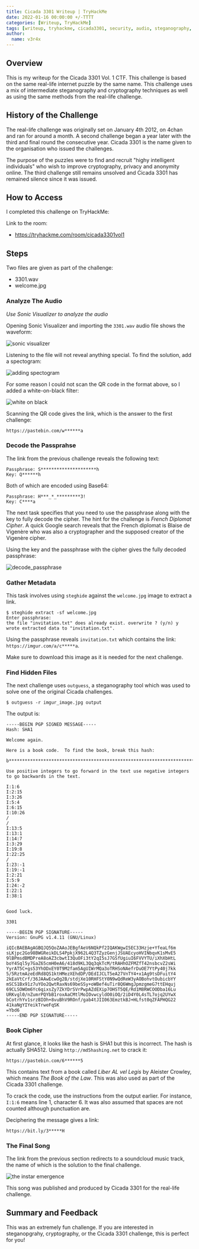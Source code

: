 ```yaml
---
title: Cicada 3301 Writeup | TryHackMe
date: 2022-01-16 00:00:00 +/-TTTT
categories: [Writeup, TryHackMe]
tags: [writeup, tryhackme, cicada3301, security, audio, steganography, cryptography]
author:
  name: v3r4x
---
```


## Overview

This is my writeup for the Cicada 3301 Vol. 1 CTF.  This challenge is based on the same real-life internet puzzle by the same name.  This challenge uses a mix of intermediate steganography and cryptography techniques as well as using the same methods from the real-life challenge.

## History of the Challenge

The real-life challenge was originally set on January 4th 2012, on 4chan and ran for around a month.  A second challenge began a year later with the third and final round the consecutive year.  Cicada 3301 is the name given to the organisation who issued the challenges.

The purpose of the puzzles were to find and recruit "highy intelligent individuals" who wish to improve cryptography, privacy and anonymity online.  The third challenge still remains unsolved and Cicada 3301 has remained silence since it was issued.

## How to Access

I completed this challenge on TryHackMe:

Link to the room:
- https://tryhackme.com/room/cicada3301vol1

## Steps

Two files are given as part of the challenge:
- 3301.wav
- welcome.jpg

### Analyze The Audio

*Use Sonic Visualizer to analyze the audio*

Opening Sonic Visualizer and importing the `3301.wav` audio file shows the waveform:

![sonic visualizer](/assets/posts/20220116/sonic-visualiser.png)

Listening to the file will not reveal anything special.  To find the solution, add a spectogram:

![adding spectogram](/assets/posts/20220116/adding_spectogram.png)

For some reason I could not scan the QR code in the format above, so I added a white-on-black filter:

![white on black](/assets/posts/20220116/white_on_black.png)

Scanning the QR code gives the link, which is the answer to the first challenge:

``https://pastebin.com/w******a``

### Decode the Passprahse

The link from the previous challenge reveals the following text:

```
Passphrase: S*********************h
Key: Q******h
```

Both of which are encoded using Base64:

```
Passphrase: H***_*_*********3!
Key: C****a
```

The next task specifies that you need to use the passphrase along with the key to fully decode the cipher.  The hint for the challenge is *French Diplomat Cipher*.  A quick Google search reveals that the French diplomat is Blaise de Vigenère who was also a cryptographer and the supposed creator of the Vigenère cipher.  

Using the key and the passphrase with the cipher gives the fully decoded passphrase:

![decode_passphrase](/assets/posts/20220116/decode_passphrase.png)

### Gather Metadata

This task involves using `steghide` against the `welcome.jpg` image to extract a link.

```
$ steghide extract -sf welcome.jpg
Enter passphrase:
the file "invitation.txt" does already exist. overwrite ? (y/n) y
wrote extracted data to "invitation.txt".
```

Using the passphrase reveals `invitation.txt` which contains the link: `https://imgur.com/a/c*****a`.

Make sure to download this image as it is needed for the next challenge.

### Find Hidden Files

The next challenge uses `outguess`, a steganography tool which was used to solve one of the original Cicada challenges.

``$ outguess -r imgur_image.jpg output``

The output is:

```
-----BEGIN PGP SIGNED MESSAGE-----
Hash: SHA1

Welcome again.

Here is a book code.  To find the book, break this hash:

b******************************************************************************************************************************8

Use positive integers to go forward in the text use negative integers to go backwards in the text.

I:1:6
I:2:15
I:3:26
I:5:4
I:6:15
I:10:26
/
/
I:13:5
I:13:1
I:14:7
I:3:29
I:19:8
I:22:25
/
I:23:-1
I:19:-1
I:2:21
I:5:9
I:24:-2
I:22:1
I:38:1


Good luck.

3301

-----BEGIN PGP SIGNATURE-----
Version: GnuPG v1.4.11 (GNU/Linux)

iQIcBAEBAgAGBQJQ5QoZAAoJEBgfAeV6NQkPf2IQAKWgwI5EC33Hzje+YfeaLf6m
sLKjpc2Go98BWGReikDLS4PpkjX962L4Q3TZyzGenjJSUAEcyoHVINbqvK1sMvE5
9lBPmsdBMDPreA8oAZ3cbwtI3QuOFi3tY2qI5sJ7GSfUgiuI6FVVYTU/iXhXbHtL
boY4Sql5y7GaZ65cmH0eA6/418d9KL3Qq3qkTcM/tRAHhOZFMZfT42nsbcvZ2sWi
YyrAT5C+gs53YhODxEY0T9M2fam5AgUIWrMQa3oTRHSoNAefrDuOE7YtPy40j7kk
5/5RztmAzeEdRd8QS1ktHMezXEhdDP/DEdIJCLT5eA27VnTY4+x1Ag9tsDFuitY4
2kEaVtCrf/36JAAwEcwOg2B/stdjXe10RHFStY0N9wQdReW3yAOBohvtOubicbYY
mSCS1Bx91z7uYOo2QwtRaxNs69beSSy+oWBef4uTir8Q6WmgJpmzgmeG7ttEHquj
69CLSOWOm6Yc6qixsZy7ZkYDrSVrPwpAZdEXip7OHST5QE/Rd1M8RWCOODba16Lu
URKvgl0/nZumrPQYbB1roxAaCMtlMoIOvwcyldO0iOQ/2iD4Y0L4sTL7ojq2UYwX
bCotrhYv1srzBIOh+8vuBhV9ROnf/gab4tJII063EmztkBJ+HLfst0qZFAPHQG22
41kaNgYIYeikTrweFqSK
=Ybd6
-----END PGP SIGNATURE-----
```

### Book Cipher

At first glance, it looks like the hash is SHA1 but this is incorrect.  The hash is actually SHA512.  Using `http://md5hashing.net` to crack it:

``https://pastebin.com/6******5``

This contains text from a book called *Liber AL vel Legis* by Aleister Crowley, which means *The Book of the Law*.  This was also used as part of the Cicada 3301 challenge.

To crack the code, use the instructions from the output earlier.  For instance, `I:1:6` means line 1, character 6.  It was also assumed that spaces are not counted although punctuation are.

Deciphering the message gives a link:

``https://bit.ly/3*****H``

### The Final Song

The link from the previous section redirects to a soundcloud music track, the name of which is the solution to the final challenge.

![the instar emergence](/assets/posts/20220116/instar_emergence.png)

This song was published and produced by Cicada 3301 for the real-life challenge.

## Summary and Feedback

This was an extremely fun challenge.  If you are interested in steganopgrahy, cryptography, or the Cicada 3301 challenge, this is perfect for you!
